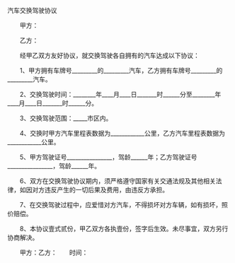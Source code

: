



汽车交换驾驶协议



 

　　甲方：

　　乙方：　　

　　经甲乙双方友好协议，就交换驾驶各自拥有的汽车达成以下协议：

　　1、甲方拥有车牌号_________的_________汽车，乙方拥有车牌号_________的_________汽车。

　　2、交换驾驶时间：________年____月____日_______时______分至________年____月____日_______时______分。

　　3、交换驾驶范围：_____市区内。

　　4、交换时甲方汽车里程表数据为____________公里，乙方汽车里程表数据为____________公里。

　　5、甲方驾驶证号________________，驾龄______年；乙方驾驶证号________________，驾龄______年。

　　6、双方在交换驾驶协议期内，须严格遵守国家有关交通法规及其他相关法律，如因对方违反产生的一切后果及费用，由违反方承担。

　　7、在交换驾驶过程中，应爱惜对方汽车，不得损坏对方车辆，如有损坏，照价赔偿。

　　8、本协议壹式贰份，甲乙双方各执壹份，签字后生效。未尽事宜，双方另行协商解决。　　

　　甲方：乙方：　　时间：

　　